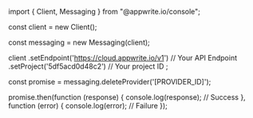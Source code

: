 import { Client, Messaging } from "@appwrite.io/console";

const client = new Client();

const messaging = new Messaging(client);

client
    .setEndpoint('https://cloud.appwrite.io/v1') // Your API Endpoint
    .setProject('5df5acd0d48c2') // Your project ID
;

const promise = messaging.deleteProvider('[PROVIDER_ID]');

promise.then(function (response) {
    console.log(response); // Success
}, function (error) {
    console.log(error); // Failure
});